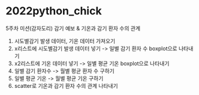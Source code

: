# 2022python_chick
5주차 미션(감자도리)
감기 예보 & 기온과 감기 환자 수의 관계
1. 시도별감기 발생 데이터, 기온 데이터 가져오기
2. x리스트에 시도별감기 발생 데이터 넣기 -> 일별 감기 환자 수 boxplot으로 나타내기
3. x2리스트에 기온 데이터 넣기 -> 일별 평균 기온 boxplot으로 나타내기
4. 일별 감기 환자수 -> 월별 평균 환자 수 구하기
5. 일별 평균 기온 -> 월별 평균 기온 구하기
6. scatter로 기온과 감기 환자 수의 관계 나타내기
